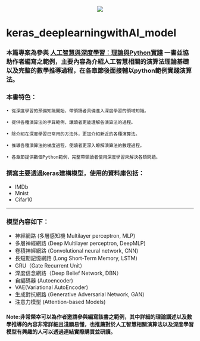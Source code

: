 <p align="center">
  <img src="https://im2.book.com.tw/image/getImage?i=https://www.books.com.tw/img/001/085/17/0010851751.jpg&v=5e5f833c&w=348&h=348" />
</p>
<div>

# keras_deeplearningwithAI_model
### 本篇專案為參與 [人工智慧與深度學習：理論與Python實踐](https://www.books.com.tw/products/0010851751?sloc=main) 一書並協助作者編寫之範例，主要內容為介紹人工智慧相關的演算法理論基礎以及完整的數學推導過程，在各章節後面接輔以python範例實踐演算法。
### 本書特色：

    • 從深度學習的預備知識開始，帶領讀者具備進入深度學習的領域知識。 
    
    • 提供各種演算法的手算範例，讓讀者更能理解各演算法的過程。 
    
    • 除介紹在深度學習已常用的方法外，更加介紹新近的各種演算法。
    
    • 推導各種演算法的梯度過程，使讀者更深入瞭解演算法的數理過程。
    
    • 各章節提供數個Python範例，完整帶領讀者使用深度學習來解決各類問題。 
    

### 撰寫主要透過keras建構模型，使用的資料庫包括：
+ IMDb
+ Mnist
+ Cifar10
----------------------------------------------------
### 模型內容如下：
+ 神經網路 (多層感知機 Multilayer perceptron, MLP)
+ 多層神經網路 (Deep Multilayer perceptron, DeepMLP)
+ 卷積神經網路 (Convolutional neural network, CNN)
+ 長短期記憶網路 (Long Short-Term Memory, LSTM)
+ GRU（Gate Recurrent Unit）
+ 深度信念網路（Deep Belief Network, DBN）
+ 自編碼器 (Autoencoder)
+ VAE(Variational AutoEncoder) 
+ 生成對抗網路 (Generative Adversarial Network, GAN）
+ 注意力模型 (Attention-based Models)

#### Note:非常榮幸可以為作者邀請參與編寫該書之範例，其中詳細的理論講述以及數學推導的內容非常詳細且淺顯易懂，也推薦對於人工智慧相關演算法以及深度學習模型有興趣的人可以透過連結實際購買並研讀。
 </div> 
